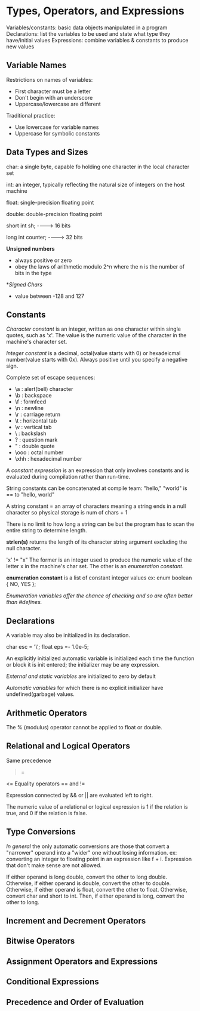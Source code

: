 # Types, Operators, and Expressions
Variables/constants: basic data objects manipulated in a program
Declarations: list the variables to be used and state what type they have/initial values
Expressions: combine variables & constants to produce new values

## Variable Names
Restrictions on names of variables:
- First character must be a letter
- Don't begin with an underscore
- Uppercase/lowercase are different

Traditional practice:
- Use lowercase for variable names
- Uppercase for symbolic constants

## Data Types and Sizes
char: a single byte, capable fo holding one character in the local character set

int: an integer, typically reflecting the natural size of integers on the host machine

float: single-precision floating point

double: double-precision floating point

short int sh; ----> 16 bits

long int counter; ----> 32 bits

**Unsigned numbers**
- always positive or zero
- obey the laws of arithmetic modulo 2^n where the n is the number of bits in the type

**Signed Chars* 
- value between -128 and 127

## Constants
*Character constant* is an integer, written as one character within single quotes, such as 'x'. The value is the numeric value of the character in the machine's character set.

*Integer constant* is a decimal, octal(value starts with 0) or hexadeicmal number(value starts with 0x). Always positive until you specify a negative sign.

Complete set of escape sequences:
- \a : alert(bell) character
- \b : backspace
- \f : formfeed
- \n : newline
- \r : carriage return
- \t : horizontal tab
- \v : vertical tab
- \\ : backslash
- \? : question mark
- \" : double quote
- \ooo : octal number
- \xhh : hexadecimal number

A *constant expression* is an expression that only involves constants and is evaluated during compilation rather than run-time.


String constants can be concatenated at compile team:
"hello," "world" is == to "hello, world"


A string constant = an array of characters meaning a string ends in a null character so physical storage is num of chars + 1

There is no limit to how long a string can be but the program has to scan the entire string to determine length. 

**strlen(s)** returns the length of its character string argument excluding the null character.

'x' != "x"
The former is an integer used to produce the numeric value of the letter x in the machine's char set. The other is an *enumeration constant*. 

**enumeration constant** is a list of constant integer values 
ex: enum boolean { NO, YES };

*Enumeration variables offer the chance of checking and so are often better than #defines.*

## Declarations
A variable may also be initialized in its declaration.

char esc = '\\';
float eps =- 1.0e-5;

An explicitly initialized automatic variable is initialized each time the function or block it is init entered; the initializer may be any expression.

*External and static variables* are initialized to zero by default

*Automatic variables* for which there is no explicit initializer have undefined(garbage) values. 

## Arithmetic Operators

The % (modulus) operator cannot be applied to float or double.

## Relational and Logical Operators

Same precedence
>
>=
>
<=
Equality operators
== and !=

Expression connected by && or || are evaluated left to right.

The numeric value of a relational or logical expression is 1 if the relation is true, and 0 if the relation is false. 

## Type Conversions
*In general* the only automatic conversions are those that convert a "narrower" operand into a "wider" one without losing information.
ex: converting an integer to floating point in an expression like f + i.
Expression that don't make sense are not allowed. 

If either operand is long double, convert the other to long double.
Otherwise, if either operand is double, convert the other to double.
Otherwise, if either operand is float, convert the other to float.
Otherwise, convert char and short to int.
Then, if either operand is long, convert the other to long. 



## Increment and Decrement Operators

## Bitwise Operators

## Assignment Operators and Expressions

## Conditional Expressions

## Precedence and Order of Evaluation